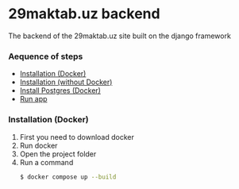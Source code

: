 # 29maktab.uz backend
The backend of the 29maktab.uz site built on the django framework

### Aequence of steps
- [Installation (Docker)](#docker)
- [Installation (without Docker)](#installation)
- [Install Postgres (Docker)](#postgres)
- [Run app](#run)


### Installation (Docker)
1. First you need to download docker
2. Run docker
3. Open the project folder
4. Run a command
    ```bash 
    $ docker compose up --build
    ```
